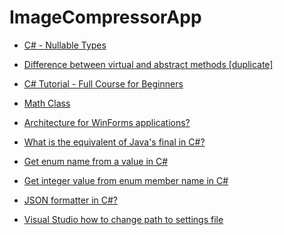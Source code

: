 # ImageCompressorApp

- [C# - Nullable Types](https://www.tutorialsteacher.com/csharp/csharp-nullable-types)

- [Difference between virtual and abstract methods [duplicate]](https://stackoverflow.com/questions/14728761/difference-between-virtual-and-abstract-methods)

- [C# Tutorial - Full Course for Beginners](https://www.youtube.com/watch?v=GhQdlIFylQ8)

- [Math Class](https://docs.microsoft.com/en-us/dotnet/api/system.math?view=net-5.0)

- [Architecture for WinForms applications?](https://stackoverflow.com/questions/1324603/architecture-for-winforms-applications/1325657)

- [What is the equivalent of Java's final in C#?](https://stackoverflow.com/questions/1327544/what-is-the-equivalent-of-javas-final-in-c)

- [Get enum name from a value in C#](https://www.techiedelight.com/get-enum-name-from-value-csharp/)

- [Get integer value from enum member name in C#](https://www.techiedelight.com/get-integer-value-from-enum-csharp/)

- [JSON formatter in C#?](https://stackoverflow.com/questions/4580397/json-formatter-in-c#:~:text=public%20string%20PrettyJson(string%20unPrettyJson)%0A%20%7B%0A%20%20%20%20%20var%20options%20%3D%20new%20JsonSerializerOptions()%7B%0A%20%20%20%20%20%20%20%20%20WriteIndented%20%3D%20true%0A%20%20%20%20%20%7D%3B%0A%0A%20%20%20%20%20var%20jsonElement%20%3D%20JsonSerializer.Deserialize%3CJsonElement%3E(unPrettyJson)%3B%0A%0A%20%20%20%20%20return%20JsonSerializer.Serialize(jsonElement%2C%20options)%3B%0A%20%7D)

- [Visual Studio how to change path to settings file](https://stackoverflow.com/questions/39203492/visual-studio-how-to-change-path-to-settings-file)
